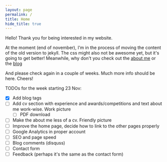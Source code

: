 ```yaml
---
layout: page
permalink: /
title: Home
hide_title: true
---
```


Hello! Thank you for being interested in my website.

At the moment (end of november), I'm in the process of moving the content of the old version to jekyll.
The css might also not be awesome yet, but it's going to get better!
Meanwhile, why don't you check out the [about me](/about-me) or the [blog](/blog)

And please check again in a couple of weeks. Much more info should be here. Cheers!


TODOs for the week starting 23 Nov:

- [x] Add blog tags
- [ ] Add cv section with experience and awards/competitions and text about me work-wise. Work picture
    - [ ] PDF download
- [ ] Make the about me less of a cv. Friendly picture
- [ ] Improve the home page, decide how to link to the other pages properly
- [ ] Google Analytics in proper account
- [ ] SEO and page speed
- [ ] Blog comments (disquss)
- [ ] Contact form
- [ ] Feedback (perhaps it's the same as the contact form)
